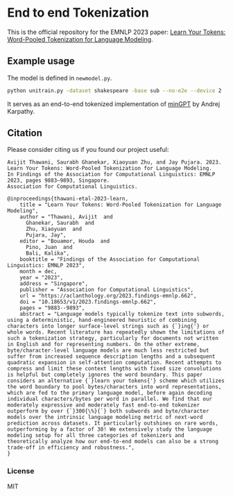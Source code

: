 # End to end Tokenization

This is the official repository for the EMNLP 2023 paper: [Learn Your Tokens: Word-Pooled Tokenization for Language Modeling](https://aclanthology.org/2023.findings-emnlp.662/).

## Example usage
The model is defined in `newmodel.py`.

```bash
python unitrain.py -dataset shakespeare -base sub --no-e2e --device 2
```
It serves as an end-to-end tokenized implementation of [minGPT](https://github.com/karpathy/minGPT) by Andrej Karpathy.

## Citation

Please consider citing us if you found our project useful:

```
Avijit Thawani, Saurabh Ghanekar, Xiaoyuan Zhu, and Jay Pujara. 2023.
Learn Your Tokens: Word-Pooled Tokenization for Language Modeling.
In Findings of the Association for Computational Linguistics: EMNLP 2023, pages 9883–9893, Singapore.
Association for Computational Linguistics.
```

```
@inproceedings{thawani-etal-2023-learn,
    title = "Learn Your Tokens: Word-Pooled Tokenization for Language Modeling",
    author = "Thawani, Avijit  and
      Ghanekar, Saurabh  and
      Zhu, Xiaoyuan  and
      Pujara, Jay",
    editor = "Bouamor, Houda  and
      Pino, Juan  and
      Bali, Kalika",
    booktitle = "Findings of the Association for Computational Linguistics: EMNLP 2023",
    month = dec,
    year = "2023",
    address = "Singapore",
    publisher = "Association for Computational Linguistics",
    url = "https://aclanthology.org/2023.findings-emnlp.662",
    doi = "10.18653/v1/2023.findings-emnlp.662",
    pages = "9883--9893",
    abstract = "Language models typically tokenize text into subwords, using a deterministic, hand-engineered heuristic of combining characters into longer surface-level strings such as {`}ing{'} or whole words. Recent literature has repeatedly shown the limitations of such a tokenization strategy, particularly for documents not written in English and for representing numbers. On the other extreme, byte/character-level language models are much less restricted but suffer from increased sequence description lengths and a subsequent quadratic expansion in self-attention computation. Recent attempts to compress and limit these context lengths with fixed size convolutions is helpful but completely ignores the word boundary. This paper considers an alternative {`}learn your tokens{'} scheme which utilizes the word boundary to pool bytes/characters into word representations, which are fed to the primary language model, before again decoding individual characters/bytes per word in parallel. We find that our moderately expressive and moderately fast end-to-end tokenizer outperform by over {`}300{\%}{`} both subwords and byte/character models over the intrinsic language modeling metric of next-word prediction across datasets. It particularly outshines on rare words, outperforming by a factor of 30! We extensively study the language modeling setup for all three categories of tokenizers and theoretically analyze how our end-to-end models can also be a strong trade-off in efficiency and robustness.",
}
```


### License

MIT
